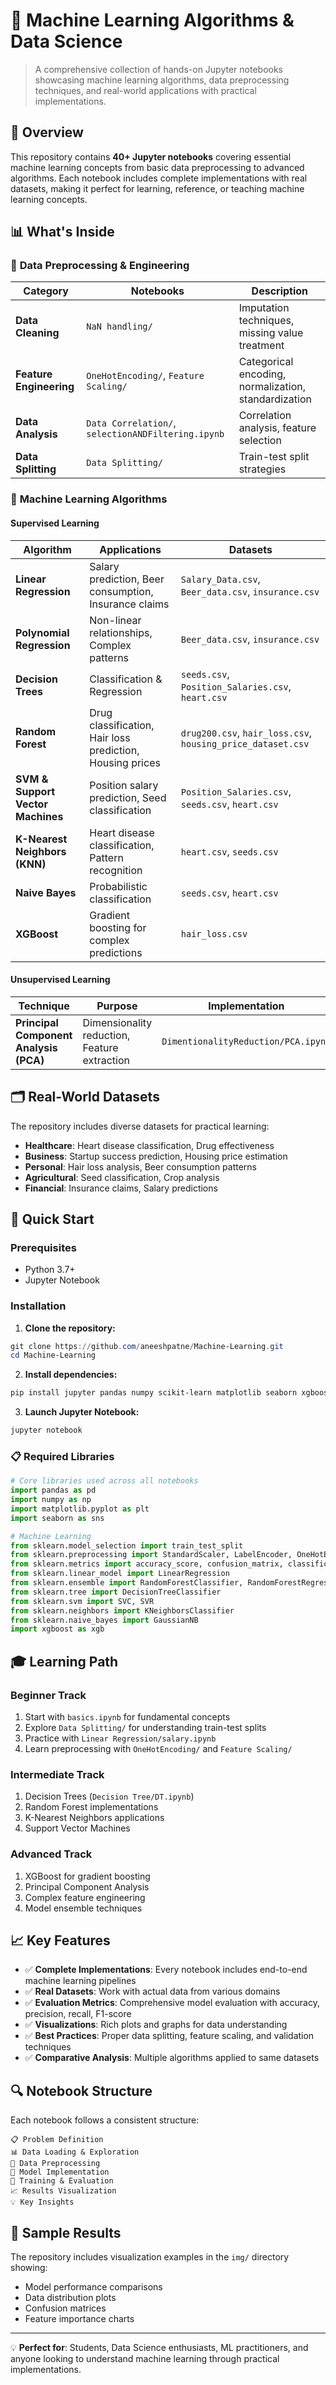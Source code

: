 # 🤖 Machine Learning Algorithms & Data Science

> A comprehensive collection of hands-on Jupyter notebooks showcasing machine learning algorithms, data preprocessing techniques, and real-world applications with practical implementations.

## 🎯 Overview

This repository contains **40+ Jupyter notebooks** covering essential machine learning concepts from basic data preprocessing to advanced algorithms. Each notebook includes complete implementations with real datasets, making it perfect for learning, reference, or teaching machine learning concepts.

## 📊 What's Inside

### 🔧 **Data Preprocessing & Engineering**

| Category                | Notebooks                                          | Description                                          |
| ----------------------- | -------------------------------------------------- | ---------------------------------------------------- |
| **Data Cleaning**       | `NaN handling/`                                    | Imputation techniques, missing value treatment       |
| **Feature Engineering** | `OneHotEncoding/`, `Feature Scaling/`              | Categorical encoding, normalization, standardization |
| **Data Analysis**       | `Data Correlation/`, `selectionANDFiltering.ipynb` | Correlation analysis, feature selection              |
| **Data Splitting**      | `Data Splitting/`                                  | Train-test split strategies                          |

### 🧠 **Machine Learning Algorithms**

#### **Supervised Learning**

| Algorithm                         | Applications                                              | Datasets                                                    |
| --------------------------------- | --------------------------------------------------------- | ----------------------------------------------------------- |
| **Linear Regression**             | Salary prediction, Beer consumption, Insurance claims     | `Salary_Data.csv`, `Beer_data.csv`, `insurance.csv`         |
| **Polynomial Regression**         | Non-linear relationships, Complex patterns                | `Beer_data.csv`, `insurance.csv`                            |
| **Decision Trees**                | Classification & Regression                               | `seeds.csv`, `Position_Salaries.csv`, `heart.csv`           |
| **Random Forest**                 | Drug classification, Hair loss prediction, Housing prices | `drug200.csv`, `hair_loss.csv`, `housing_price_dataset.csv` |
| **SVM & Support Vector Machines** | Position salary prediction, Seed classification           | `Position_Salaries.csv`, `seeds.csv`, `heart.csv`           |
| **K-Nearest Neighbors (KNN)**     | Heart disease classification, Pattern recognition         | `heart.csv`, `seeds.csv`                                    |
| **Naive Bayes**                   | Probabilistic classification                              | `seeds.csv`, `heart.csv`                                    |
| **XGBoost**                       | Gradient boosting for complex predictions                 | `hair_loss.csv`                                             |

#### **Unsupervised Learning**

| Technique                              | Purpose                                      | Implementation                      |
| -------------------------------------- | -------------------------------------------- | ----------------------------------- |
| **Principal Component Analysis (PCA)** | Dimensionality reduction, Feature extraction | `DimentionalityReduction/PCA.ipynb` |

## 🗂️ **Real-World Datasets**

The repository includes diverse datasets for practical learning:

- **Healthcare**: Heart disease classification, Drug effectiveness
- **Business**: Startup success prediction, Housing price estimation
- **Personal**: Hair loss analysis, Beer consumption patterns
- **Agricultural**: Seed classification, Crop analysis
- **Financial**: Insurance claims, Salary predictions

## 🚀 **Quick Start**

### Prerequisites

- Python 3.7+
- Jupyter Notebook

### Installation

1. **Clone the repository:**

```powershell
git clone https://github.com/aneeshpatne/Machine-Learning.git
cd Machine-Learning
```

2. **Install dependencies:**

```powershell
pip install jupyter pandas numpy scikit-learn matplotlib seaborn xgboost
```

3. **Launch Jupyter Notebook:**

```powershell
jupyter notebook
```

### 📋 **Required Libraries**

```python
# Core libraries used across all notebooks
import pandas as pd
import numpy as np
import matplotlib.pyplot as plt
import seaborn as sns

# Machine Learning
from sklearn.model_selection import train_test_split
from sklearn.preprocessing import StandardScaler, LabelEncoder, OneHotEncoder
from sklearn.metrics import accuracy_score, confusion_matrix, classification_report
from sklearn.linear_model import LinearRegression
from sklearn.ensemble import RandomForestClassifier, RandomForestRegressor
from sklearn.tree import DecisionTreeClassifier
from sklearn.svm import SVC, SVR
from sklearn.neighbors import KNeighborsClassifier
from sklearn.naive_bayes import GaussianNB
import xgboost as xgb
```

## 🎓 **Learning Path**

### **Beginner Track**

1. Start with `basics.ipynb` for fundamental concepts
2. Explore `Data Splitting/` for understanding train-test splits
3. Practice with `Linear Regression/salary.ipynb`
4. Learn preprocessing with `OneHotEncoding/` and `Feature Scaling/`

### **Intermediate Track**

1. Decision Trees (`Decision Tree/DT.ipynb`)
2. Random Forest implementations
3. K-Nearest Neighbors applications
4. Support Vector Machines

### **Advanced Track**

1. XGBoost for gradient boosting
2. Principal Component Analysis
3. Complex feature engineering
4. Model ensemble techniques

## 📈 **Key Features**

- ✅ **Complete Implementations**: Every notebook includes end-to-end machine learning pipelines
- ✅ **Real Datasets**: Work with actual data from various domains
- ✅ **Evaluation Metrics**: Comprehensive model evaluation with accuracy, precision, recall, F1-score
- ✅ **Visualizations**: Rich plots and graphs for data understanding
- ✅ **Best Practices**: Proper data splitting, feature scaling, and validation techniques
- ✅ **Comparative Analysis**: Multiple algorithms applied to same datasets

## 🔍 **Notebook Structure**

Each notebook follows a consistent structure:

```
📋 Problem Definition
📊 Data Loading & Exploration
🔧 Data Preprocessing
🎯 Model Implementation
📏 Training & Evaluation
📈 Results Visualization
💡 Key Insights
```

## 📸 **Sample Results**

The repository includes visualization examples in the `img/` directory showing:

- Model performance comparisons
- Data distribution plots
- Confusion matrices
- Feature importance charts

---

💡 **Perfect for**: Students, Data Science enthusiasts, ML practitioners, and anyone looking to understand machine learning through practical implementations.
